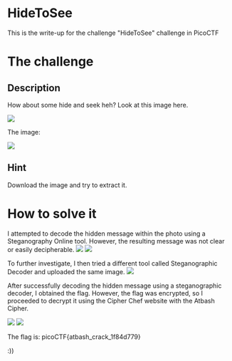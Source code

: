 # HideToSee
This is the write-up for the challenge "HideToSee" challenge in PicoCTF

# The challenge
## Description
How about some hide and seek heh?
Look at this image here.

![](Img/1.png)

The image:

![](Img/2.png)

## Hint
Download the image and try to extract it.

# How to solve it
I attempted to decode the hidden message within the photo using a Steganography Online tool. However, the resulting message was not clear or easily decipherable.
![](Img/3.png)
![](Img/4.png)

To further investigate, I then tried a different tool called Steganographic Decoder and uploaded the same image.
![](Img/5.png)

After successfully decoding the hidden message using a steganographic decoder, I obtained the flag. However, the flag was encrypted, so I proceeded to decrypt it using the Cipher Chef website with the Atbash Cipher. 

![](Img/6.png)
![](Img/7.png)

The flag is: picoCTF{atbash_crack_1f84d779}

:))

